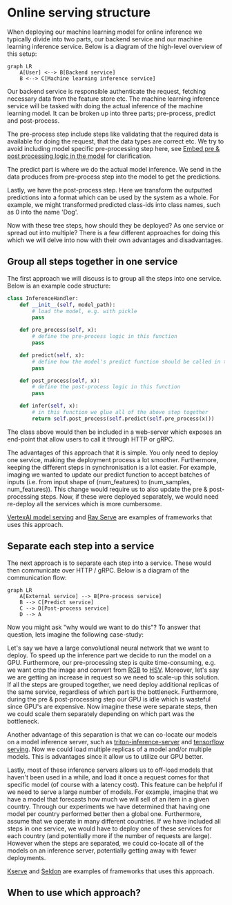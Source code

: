 # Online serving structure

When deploying our machine learning model for online inference we typically divide into two parts, our backend service and our machine learning inference service. Below is a diagram of the high-level overview of this setup:

```mermaid
graph LR
    A[User] <--> B[Backend service]
    B <--> C[Machine learning inference service]
```

Our backend service is responsible authenticate the request, fetching necessary data from the feature store etc. The machine learning inference service will be tasked with doing the actual inference of the machine learning model. It can be broken up into three parts; pre-process, predict and post-process. 

The pre-process step include steps like validating that the required data is available for doing the request, that the data types are correct etc. We try to avoid including model specific pre-processing step here, see [Embed pre & post processing logic in the model](embedd_processing_logic_model.md) for clarification.

The predict part is where we do the actual model inference. We send in the data produces from pre-process step into the model to get the predictions.

Lastly, we have the post-process step. Here we transform the outputted predictions into a format which can be used by the system as a whole. For example, we might transformed predicted class-ids into class names, such as 0 into the name 'Dog'.

Now with these tree steps, how should they be deployed? As one service or spread out into multiple? There is a few different approaches for doing this which we will delve into now with their own advantages and disadvantages.

## Group all steps together in one service

The first approach we will discuss is to group all the steps into one service. Below is an example code structure:

```python
class InferenceHandler:
    def __init__(self, model_path):
        # load the model, e.g. with pickle
        pass

    def pre_process(self, x):
        # define the pre-process logic in this function
        pass

    def predict(self, x):
        # define how the model's predict function should be called in this function
        pass

    def post_process(self, x):
        # define the post-process logic in this function
        pass

    def infer(self, x):
        # in this function we glue all of the above step together
        return self.post_process(self.predict(self.pre_process(x)))
```

The class above would then be included in a web-server which exposes an end-point that allow users to call it through HTTP or gRPC.

The advantages of this approach that it is simple. You only need to deploy one service, making the deployment process a lot smoother. Furthermore, keeping the different steps in synchronisation is a lot easier. For example, imaging we wanted to update our predict function to accept batches of inputs (i.e. from input shape of (num_features) to (num_samples, num_features)). This change would require us to also update the pre & post-processing steps. Now, if these were deployed separately, we would need re-deploy all the services which is more cumbersome.

[VertexAI model serving](https://github.com/googleapis/python-aiplatform/blob/main/google/cloud/aiplatform/prediction/sklearn/predictor.py) and [Ray Serve](https://docs.ray.io/en/latest/serve/index.html) are examples of frameworks that uses this approach.

## Separate each step into a service

The next approach is to separate each step into a service. These would then communicate over HTTP / gRPC. Below is a diagram of the communication flow:

```mermaid
graph LR
    A[External service] --> B[Pre-process service]
    B --> C[Predict service]
    C --> D[Post-process service]
    D --> A
```

Now you might ask "why would we want to do this"? To answer that question, lets imagine the following case-study:

Let's say we have a large convolutional neural network that we want to deploy. To speed up the inference part we decide to run the model on a GPU. Furthermore, our pre-processing step is quite time-consuming, e.g. we want crop the image and convert from [RGB](https://en.wikipedia.org/wiki/RGB_color_model) to [HSV](https://en.wikipedia.org/wiki/HSL_and_HSV). Moreover, let's say we are getting an increase in request so we need to scale-up this solution. If all the steps are grouped together, we need deploy additional replicas of the same service, regardless of which part is the bottleneck. Furthermore, during the pre & post-processing step our GPU is idle which is wasteful since GPU's are expensive. Now imagine these were separate steps, then we could scale them separately depending on which part was the bottleneck.

Another advantage of this separation is that we can co-locate our models on a model inference server, such as [triton-inference-server](https://github.com/triton-inference-server/server) and [tensorflow serving](https://github.com/tensorflow/serving). Now we could load multiple replicas of a model and/or multiple models. This is advantages since it allow us to utilize our GPU better.

Lastly, most of these inference servers allows us to off-load models that haven't been used in a while, and load it once a request comes for that specific model (of course with a latency cost). This feature can be helpful if we need to serve a large number of models. For example, imagine that we have a model that forecasts how much we will sell of an item in a given country. Through our experiments we have determined that having one model per country performed better then a global one. Furthermore, assume that we operate in many different countries. If we have included all steps in one service, we would have to deploy one of these services for each country (and potentially more if the number of requests are large). However when the steps are separated, we could co-locate all of the models on an inference server, potentially getting away with fewer deployments.

[Kserve](https://github.com/kserve/kserve) and [Seldon](https://github.com/SeldonIO/seldon-core) are examples of frameworks that uses this approach.

## When to use which approach?
